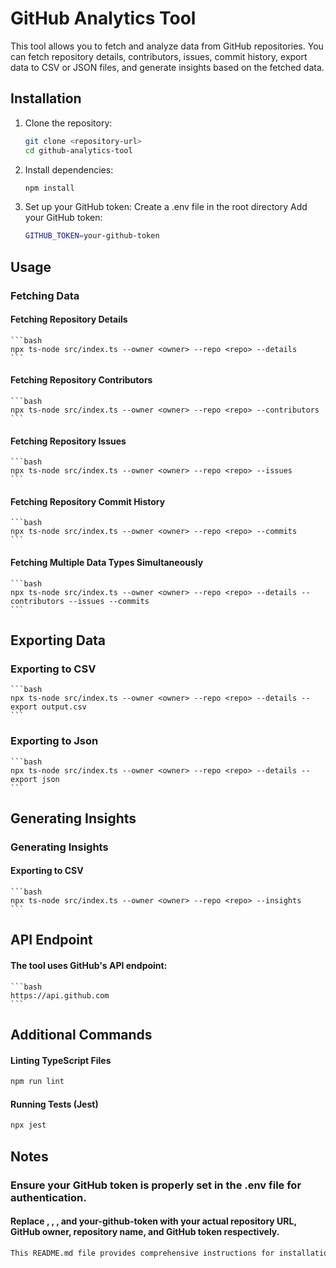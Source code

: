 # GitHub Analytics Tool

This tool allows you to fetch and analyze data from GitHub repositories. You can fetch repository details, contributors, issues, commit history, export data to CSV or JSON files, and generate insights based on the fetched data.

## Installation

1. Clone the repository:
   ```bash
   git clone <repository-url>
   cd github-analytics-tool
   ```
2. Install dependencies:
   ```bash
   npm install
   ```

3. Set up your GitHub token:
   Create a .env file in the root directory
   Add your GitHub token:
   ```bash
   GITHUB_TOKEN=your-github-token
   ```

## Usage
### Fetching Data
#### Fetching Repository Details
    ```bash
    npx ts-node src/index.ts --owner <owner> --repo <repo> --details
    ```

#### Fetching Repository Contributors
    ```bash
    npx ts-node src/index.ts --owner <owner> --repo <repo> --contributors
    ```

#### Fetching Repository Issues
    ```bash
    npx ts-node src/index.ts --owner <owner> --repo <repo> --issues
    ```
#### Fetching Repository Commit History
    ```bash
    npx ts-node src/index.ts --owner <owner> --repo <repo> --commits
    ```
#### Fetching Multiple Data Types Simultaneously
    ```bash
    npx ts-node src/index.ts --owner <owner> --repo <repo> --details --contributors --issues --commits
    ```
## Exporting Data
### Exporting to CSV
    ```bash
    npx ts-node src/index.ts --owner <owner> --repo <repo> --details --export output.csv
    ```
### Exporting to Json
    ```bash
    npx ts-node src/index.ts --owner <owner> --repo <repo> --details --export json
    ```
## Generating Insights
### Generating Insights
#### Exporting to CSV
    ```bash
    npx ts-node src/index.ts --owner <owner> --repo <repo> --insights
    ```

## API Endpoint
#### The tool uses GitHub's API endpoint:
    ```bash
    https://api.github.com
    ```
## Additional Commands
#### Linting TypeScript Files
```bash
npm run lint
```
#### Running Tests (Jest)
```bash
npx jest
```

## Notes
### Ensure your GitHub token is properly set in the .env file for authentication.
#### Replace <repository-url>, <owner>, <repo>, and your-github-token with your actual repository URL, GitHub owner, repository name, and GitHub token respectively.

```bash
This README.md file provides comprehensive instructions for installation, usage, API endpoint details, additional commands for linting and testing, and notes for configuring the GitHub token. Adjust the placeholders `<repository-url>`, `<owner>`, `<repo>`, and `your-github-token` with your specific repository information and token.
```